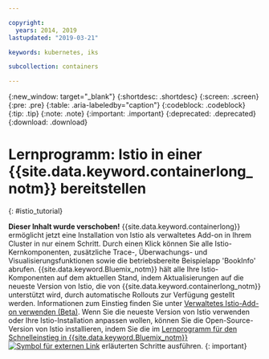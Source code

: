 ```yaml
---

copyright:
  years: 2014, 2019
lastupdated: "2019-03-21"

keywords: kubernetes, iks

subcollection: containers

---
```


{:new_window: target="_blank"}
{:shortdesc: .shortdesc}
{:screen: .screen}
{:pre: .pre}
{:table: .aria-labeledby="caption"}
{:codeblock: .codeblock}
{:tip: .tip}
{:note: .note}
{:important: .important}
{:deprecated: .deprecated}
{:download: .download}


# Lernprogramm: Istio in einer {{site.data.keyword.containerlong_notm}} bereitstellen
{: #istio_tutorial}

**Dieser Inhalt wurde verschoben!** {{site.data.keyword.containerlong}} ermöglicht jetzt eine Installation von Istio als verwaltetes Add-on in Ihrem Cluster in nur einem Schritt. Durch einen Klick können Sie alle Istio-Kernkomponenten, zusätzliche Trace-, Überwachungs- und Visualisierungsfunktionen sowie die betriebsbereite Beispielapp 'BookInfo' abrufen. {{site.data.keyword.Bluemix_notm}} hält alle Ihre Istio-Komponenten auf dem aktuellen Stand, indem Aktualisierungen auf die neueste Version von Istio, die von {{site.data.keyword.containerlong_notm}} unterstützt wird, durch automatische Rollouts zur Verfügung gestellt werden. Informationen zum Einstieg finden Sie unter [Verwaltetes Istio-Add-on verwenden (Beta)](/docs/containers?topic=containers-istio). Wenn Sie die neueste Version von Istio verwenden oder Ihre Istio-Installation anpassen wollen, können Sie die Open-Source-Version von Istio installieren, indem Sie die im [Lernprogramm für den Schnelleinstieg in {{site.data.keyword.Bluemix_notm}} ![Symbol für externen Link](../icons/launch-glyph.svg "Symbol für externen Link")](https://istio.io/docs/setup/kubernetes/quick-start-ibm/) erläuterten Schritte ausführen.
{: important}

